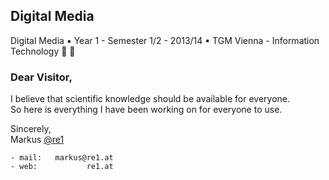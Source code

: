 ## Digital Media
Digital Media ▪ Year 1 - Semester 1/2 - 2013/14 ▪ TGM Vienna - Information Technology :school_satchel: :school:

### Dear Visitor,
I believe that scientific knowledge should be available for everyone.\
So here is everything I have been working on for everyone to use.

Sincerely,\
Markus [@re1](https://github.com/re1)

```
- mail:   markus@re1.at
- web:           re1.at
 

